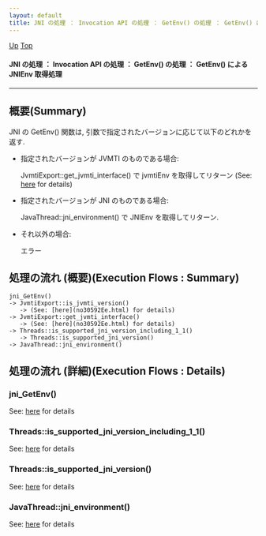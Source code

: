 ```yaml
---
layout: default
title: JNI の処理 ： Invocation API の処理 ： GetEnv() の処理 ： GetEnv() による JNIEnv 取得処理  
---
```

[Up](no5248dl2.html) [Top](../index.html)

#### JNI の処理 ： Invocation API の処理 ： GetEnv() の処理 ： GetEnv() による JNIEnv 取得処理  

--- 
## 概要(Summary)
JNI の GetEnv() 関数は, 引数で指定されたバージョンに応じて以下のどれかを返す.

  * 指定されたバージョンが JVMTI のものである場合:

    JvmtiExport::get_jvmti_interface() で jvmtiEnv を取得してリターン (See: [here](no30592Ee.html) for details)

  * 指定されたバージョンが JNI のものである場合:

    JavaThread::jni_environment() で JNIEnv を取得してリターン.

  * それ以外の場合:

    エラー


## 処理の流れ (概要)(Execution Flows : Summary)
```
jni_GetEnv()
-> JvmtiExport::is_jvmti_version()
   -> (See: [here](no30592Ee.html) for details)
-> JvmtiExport::get_jvmti_interface()
   -> (See: [here](no30592Ee.html) for details)
-> Threads::is_supported_jni_version_including_1_1()
   -> Threads::is_supported_jni_version()
-> JavaThread::jni_environment()
```


## 処理の流れ (詳細)(Execution Flows : Details)
### jni_GetEnv()
See: [here](no17119fYI.html) for details
### Threads::is_supported_jni_version_including_1_1()
See: [here](no17119TBh.html) for details
### Threads::is_supported_jni_version()
See: [here](no17119Gwm.html) for details
### JavaThread::jni_environment()
See: [here](no3059DPk.html) for details






